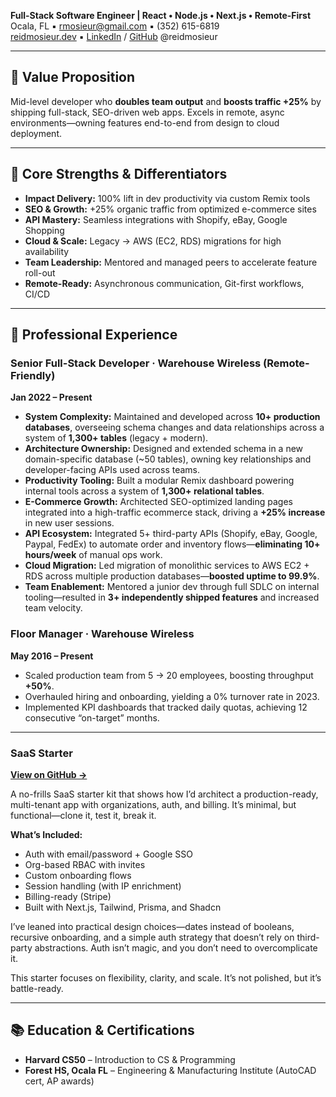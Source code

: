 **Full-Stack Software Engineer | React • Node.js • Next.js • Remote-First**  
Ocala, FL ▪ [rmosieur@gmail.com](mailto:rmosieur@gmail.com) ▪ (352) 615-6819  
[reidmosieur.dev](https://reidmosieur.dev/) ▪ [LinkedIn](https://linkedin.com/in/reidmosieur) / [GitHub](https://github.comb/reidmosieur) @reidmosieur

---

## 🚀 Value Proposition

Mid-level developer who **doubles team output** and **boosts traffic +25%** by shipping full-stack, SEO-driven web apps. Excels in remote, async environments—owning features end-to-end from design to cloud deployment.

---

## 🔑 Core Strengths & Differentiators

- **Impact Delivery:** 100% lift in dev productivity via custom Remix tools
- **SEO & Growth:** +25% organic traffic from optimized e-commerce sites
- **API Mastery:** Seamless integrations with Shopify, eBay, Google Shopping
- **Cloud & Scale:** Legacy → AWS (EC2, RDS) migrations for high availability
- **Team Leadership:** Mentored and managed peers to accelerate feature roll-out
- **Remote-Ready:** Asynchronous communication, Git-first workflows, CI/CD

---

## 💼 Professional Experience

### Senior Full-Stack Developer · Warehouse Wireless (Remote-Friendly)

**Jan 2022 – Present**

- **System Complexity:** Maintained and developed across **10+ production databases**, overseeing schema changes and data relationships across a system of **1,300+ tables** (legacy + modern).
- **Architecture Ownership:** Designed and extended schema in a new domain-specific database (~50 tables), owning key relationships and developer-facing APIs used across teams.
- **Productivity Tooling:** Built a modular Remix dashboard powering internal tools across a system of **1,300+ relational tables**.
- **E-Commerce Growth:** Architected SEO-optimized landing pages integrated into a high-traffic ecommerce stack, driving a **+25% increase** in new user sessions.
- **API Ecosystem:** Integrated 5+ third-party APIs (Shopify, eBay, Google, Paypal, FedEx) to automate order and inventory flows—**eliminating 10+ hours/week** of manual ops work.
- **Cloud Migration:** Led migration of monolithic services to AWS EC2 + RDS across multiple production databases—**boosted uptime to 99.9%**.
- **Team Enablement:** Mentored a junior dev through full SDLC on internal tooling—resulted in **3+ independently shipped features** and increased team velocity.

### Floor Manager · Warehouse Wireless

**May 2016 – Present**

- Scaled production team from 5 → 20 employees, boosting throughput **+50%**.
- Overhauled hiring and onboarding, yielding a 0% turnover rate in 2023.
- Implemented KPI dashboards that tracked daily quotas, achieving 12 consecutive “on-target” months.

---

### SaaS Starter

**[View on GitHub →](https://github.com/reidmosieur/saas-starter)**

A no-frills SaaS starter kit that shows how I’d architect a production-ready, multi-tenant app with organizations, auth, and billing. It’s minimal, but functional—clone it, test it, break it.

**What’s Included:**

- Auth with email/password + Google SSO
- Org-based RBAC with invites
- Custom onboarding flows
- Session handling (with IP enrichment)
- Billing-ready (Stripe)
- Built with Next.js, Tailwind, Prisma, and Shadcn

I’ve leaned into practical design choices—dates instead of booleans, recursive onboarding, and a simple auth strategy that doesn’t rely on third-party abstractions. Auth isn’t magic, and you don’t need to overcomplicate it.

This starter focuses on flexibility, clarity, and scale. It’s not polished, but it’s battle-ready.

---

## 📚 Education & Certifications

- **Harvard CS50** – Introduction to CS & Programming
- **Forest HS, Ocala FL** – Engineering & Manufacturing Institute (AutoCAD cert, AP awards)